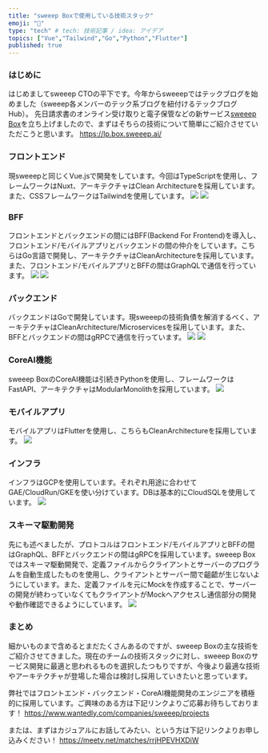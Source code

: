 ```yaml
---
title: "sweeep Boxで使用している技術スタック"
emoji: "👀"
type: "tech" # tech: 技術記事 / idea: アイデア
topics: ["Vue","Tailwind","Go","Python","Flutter"]
published: true
---
```



### はじめに
はじめましてsweeep CTOの平下です。今年からsweeepではテックブログを始めました（sweeep各メンバーのテック系ブログを紐付けるテックブログHub）。
先日請求書のオンライン受け取りと電子保管などの新サービス[sweeep Box](https://lp.box.sweeep.ai/)を立ち上げましたので、まずはそちらの技術について簡単にご紹介させていただこうと思います。
https://lp.box.sweeep.ai/

### フロントエンド
現sweeepと同じくVue.jsで開発をしています。今回はTypeScriptを使用し、フレームワークはNuxt、アーキテクチャはClean Architectureを採用しています。また、CSSフレームワークはTailwindを使用しています。
![](/images/5a181fce480191/icons8-vue-js-48.png)
![](/images/5a181fce480191/tailwind-css.png)

### BFF
フロントエンドとバックエンドの間にはBFF(Backend For Frontend)を導入し、フロントエンド/モバイルアプリとバックエンドの間の仲介をしています。こちらはGo言語で開発し、アーキテクチャはCleanArchitectureを採用しています。また、フロントエンド/モバイルアプリとBFFの間はGraphQLで通信を行っています。
![](/images/5a181fce480191/icons8-graphql-48.png)
![](/images/5a181fce480191/golang_logo_icon_171073.png)

### バックエンド
バックエンドはGoで開発しています。現sweeepの技術負債を解消するべく、アーキテクチャはCleanArchitecture/Microservicesを採用しています。また、BFFとバックエンドの間はgRPCで通信を行っています。
![](/images/5a181fce480191/grpc.png)
![](/images/5a181fce480191/golang_logo_icon_171073.png)

### CoreAI機能
sweeep BoxのCoreAI機能は引続きPythonを使用し、フレームワークはFastAPI、アーキテクチャはModularMonolithを採用しています。
![](/images/5a181fce480191/python_18894.png)


### モバイルアプリ
モバイルアプリはFlutterを使用し、こちらもCleanArchitectureを採用しています。
![](/images/5a181fce480191/icons8-flutter-48.png)

### インフラ
インフラはGCPを使用しています。それぞれ用途に合わせてGAE/CloudRun/GKEを使い分けています。DBは基本的にCloudSQLを使用しています。
![](/images/5a181fce480191/gcp.png)

### スキーマ駆動開発
先にも述べましたが、プロトコルはフロントエンド/モバイルアプリとBFFの間はGraphQL、BFFとバックエンドの間はgRPCを採用しています。sweeep Boxではスキーマ駆動開発で、定義ファイルからクライアントとサーバーのプログラムを自動生成したものを使用し、クライアントとサーバー間で齟齬が生じないようにしています。また、定義ファイルを元にMockを作成することで、サーバーの開発が終わっていなくてもクライアントがMockへアクセスし通信部分の開発や動作確認できるようにしています。
![](/images/5a181fce480191/schema.png)

### まとめ
細かいものまで含めるとまだたくさんあるのですが、sweeep Boxの主な技術をご紹介させてきました。現在のチームの技術スタックに対し、sweeep Boxのサービス開発に最適と思われるものを選択したつもりですが、今後より最適な技術やアーキテクチャが登場した場合は検討し採用していきたいと思っています。

弊社ではフロントエンド・バックエンド・CoreAI機能開発のエンジニアを積極的に採用しています。ご興味のある方は下記リンクよりご応募お待ちしております！
https://www.wantedly.com/companies/sweeep/projects

または、まずはカジュアルにお話してみたい、という方は下記リンクよりお申し込みください！
https://meety.net/matches/rrjHPEVHXDiW